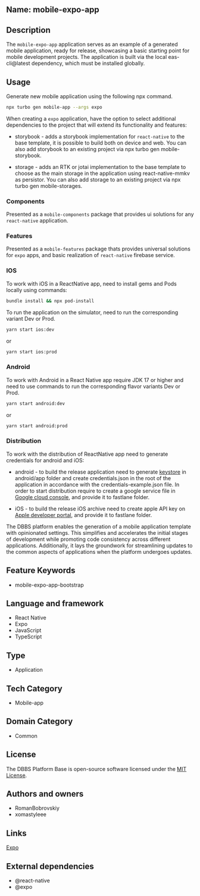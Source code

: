 ## Name: mobile-expo-app

## Description

The `mobile-expo-app` application serves as an example of a generated mobile application, ready for release, showcasing a basic starting point for mobile development projects. The application is built via the local eas-cli@latest dependency, which must be installed globally.

## Usage

Generate new mobile application using the following npx command.

```bash
npx turbo gen mobile-app --args expo
```

When creating a `expo` application, have the option to select additional dependencies to the project that will extend its functionality and features:

- storybook - adds a storybook implementation for `react-native` to the base template, it is possible to build both on device and web. You can also add storybook to an existing project via npx turbo gen mobile-storybook.

- storage - adds an RTK or jotai implementation to the base template to choose as the main storage in the application using react-native-mmkv as persistor. You can also add storage to an existing project via npx turbo gen mobile-storages.

### Components
Presented as a `mobile-components` package that provides ui solutions for any `react-native` application.

### Features
Presented as a `mobile-features` package thats provides universal solutions for `expo` apps, and basic realization of `react-native` firebase service.

### IOS
To work with iOS in a ReactNative app, need to install gems and Pods locally using commands:

```bash
bundle install && npx pod-install
```

To run the application on the simulator, need to run the corresponding variant Dev or Prod.

```bash
yarn start ios:dev
```
or
```bash
yarn start ios:prod
```

### Android
To work with Android in a React Native app require JDK 17 or higher and need to use commands to run the corresponding flavor variants Dev or Prod.

```bash
yarn start android:dev
```
or
```bash
yarn start android:prod
```

### Distribution
To work with the distribution of ReactNative app need to generate credentials for android and iOS:

- android - to build the release application need to generate [keystore](https://developer.android.com/studio/publish/app-signing) in android/app folder and create credentials.json in the root of the application in accordance with the credentials-example.json file. In order to start distribution require to create a google service file in [Google cloud console](https://console.cloud.google.com/), and provide it to fastlane folder.

- iOS - to build the release iOS archive need to create apple API key on [Apple developer portal](https://developer.apple.com/), and provide it to fastlane folder.

The DBBS platform enables the generation of a mobile application template with opinionated settings. This simplifies and accelerates the initial stages of development while promoting code consistency across different applications. Additionally, it lays the groundwork for streamlining updates to the common aspects of applications when the platform undergoes updates.

## Feature Keywords

- mobile-expo-app-bootstrap

## Language and framework

- React Native
- Expo
- JavaScript
- TypeScript

## Type

- Application

## Tech Category

- Mobile-app

## Domain Category

- Common

## License

The DBBS Platform Base is open-source software licensed under the [MIT License](LICENSE).

## Authors and owners

- RomanBobrovskiy
- xomastyleee

## Links

[Expo](https://expo.dev/)

## External dependencies

- @react-native
- @expo
